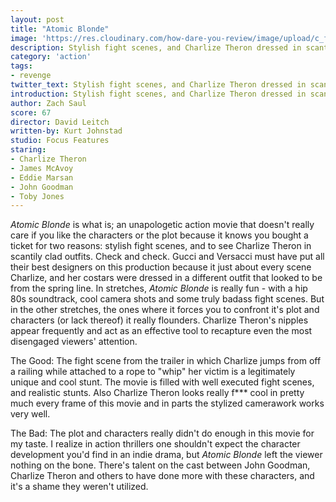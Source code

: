 ```yaml
---
layout: post
title: "Atomic Blonde"
image: 'https://res.cloudinary.com/how-dare-you-review/image/upload/c_fill,h_399,w_760/v1529786750/atomic-blonde.jpg'
description: Stylish fight scenes, and Charlize Theron dressed in scantily clad outfits. Check and check.
category: 'action'
tags:
- revenge
twitter_text: Stylish fight scenes, and Charlize Theron dressed in scantily clad outfits. Check and check.
introduction: Stylish fight scenes, and Charlize Theron dressed in scantily clad outfits. Check and check.
author: Zach Saul
score: 67
director: David Leitch
written-by: Kurt Johnstad
studio: Focus Features
staring: 
- Charlize Theron
- James McAvoy
- Eddie Marsan
- John Goodman
- Toby Jones
---
```


*Atomic Blonde* is what is; an unapologetic action movie that doesn't really care if you like the characters or the plot because it knows you bought a ticket for two reasons: stylish fight scenes, and to see Charlize Theron in scantily clad outfits. Check and check. Gucci and Versacci must have put all their best designers on this production because it just about every scene Charlize, and her costars were dressed in a different outfit that looked to be from the spring line. In stretches, *Atomic Blonde* is really fun - with a hip 80s soundtrack, cool camera shots and some truly badass fight scenes. But in the other stretches, the ones where it forces you to confront it's plot and characters (or lack thereof) it really flounders. Charlize Theron's nipples appear frequently and act as an effective tool to recapture even the most disengaged viewers' attention.

The Good: The fight scene from the trailer in which Charlize jumps from off a railing while attached to a rope to "whip" her victim is a legitimately unique and cool stunt. The movie is filled with well executed fight scenes, and realistic stunts. Also Charlize Theron looks really f*** cool in pretty much every frame of this movie and in parts the stylized camerawork works very well.

The Bad: The plot and characters really didn't do enough in this movie for my taste. I realize in action thrillers one shouldn't expect the character development you'd find in an indie drama, but *Atomic Blonde* left the viewer nothing on the bone. There's talent on the cast between John Goodman, Charlize Theron and others to have done more with these characters, and it's a shame they weren't utilized.
